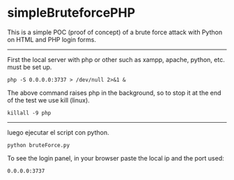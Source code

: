 # simpleBruteforcePHP
This is a simple POC (proof of concept) of a brute force attack with Python on HTML and PHP login forms.

--------
First the local server with php or other such as xampp, apache, python, etc. must be set up.
```
php -S 0.0.0.0:3737 > /dev/null 2>&1 &
```
The above command raises php in the background, so to stop it at the end of the test we use kill (linux).
```
killall -9 php
```

-------
luego ejecutar el script con python.
```
python bruteForce.py
```

To see the login panel, in your browser paste the local ip and the port used:
```
0.0.0.0:3737
```
